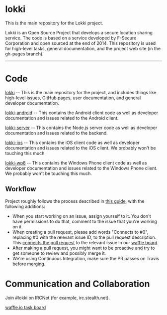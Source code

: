 # lokki

This is the main repository for the Lokki project.

Lokki is an Open Source Project that develops a secure location sharing service. The code is based on a service developed by F-Secure Corporation and open sourced at the end of 2014. This repository is used for high-level tasks, general documentation, and the project web site (in the gh-pages branch).

---

# Code

[lokki](https://github.com/TheSoftwareFactory/lokki) -- This is the main repository for the project, and includes things like high-level issues, GitHub pages, user documentation, and general developer documentation.

[lokki-android](https://github.com/TheSoftwareFactory/lokki-android) -- This contains the Android client code as well as developer documentation and issues related to the Android client.

[lokki-server](https://github.com/TheSoftwareFactory/lokki-server) -- This contains the Node.js server code as well as developer documentation and issues related to the backend.

[lokki-ios](https://github.com/TheSoftwareFactory/lokki-ios) -- This contains the iOS client code as well as developer documentation and issues related to the iOS client. We probably won't be touching this much.

[lokki-wp8](https://github.com/TheSoftwareFactory/lokki-wp8) -- This contains the Windows Phone client code as well as developer documentation and issues related to the Windows Phone client. We probably won't be touching this much.

## Workflow

Project roughly follows the process described in [this guide](https://guides.github.com/activities/contributing-to-open-source/), with the following additions:

- When you start working on an issue, assign yourself to it. You don't have permissions to do that, comment to the issue that you're working on it.
- When creating a pull request, please add words "Connects to #0", replacing #0 with the relevant issue ID, to the pull request description. This [connects the pull request](https://github.com/waffleio/waffle.io/wiki/FAQs#prs-connect-keywords) to the relevant issue in our [waffle board](https://waffle.io/thesoftwarefactory/lokki).
- After making a pull request, you might want to be proactive and try to get someone to review and possibly merge it.
- We're using Continuous Integration, make sure the PR passes on Travis before merging.

# Communication and Collaboration

Join #lokki on IRCNet (for example, irc.stealth.net).

[waffle.io task board](https://waffle.io/thesoftwarefactory/lokki)

